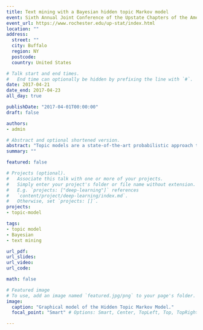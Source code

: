 ```yaml
---
title: Text mining with a Bayesian hidden topic Markov model
event: Sixth Annual Joint Conference of the Upstate Chapters of the American Statistical Association
event_url: https://www.rochester.edu/up-stat/index.html
location: ""
address:
  street: ""
  city: Buffalo
  region: NY
  postcode:
  country: United States

# Talk start and end times.
#   End time can optionally be hidden by prefixing the line with `#`.
date: 2017-04-21
date_end: 2017-04-23
all_day: true

publishDate: "2017-04-01T00:00:00"
draft: false

authors:
- admin

# Abstract and optional shortened version.
abstract: "Topic models are a state-of-the-art probabilistic approach to extracting structural information about discrete data and have been used with great success for text mining. A recent development in topic modeling, the Hidden Topic Markov Model (HTMM), incorporates hidden Markov models, resulting in contiguous topic assignments and word sense disambiguation. This is a departure from the standard 'bag-of-words' assumption of the seminal Latent Dirichlet Allocation (LDA). While LDA can handle word synonymy, it restricts each word to belong to a single topic. HTMM is capable of assigning a given word to multiple topics depending on location within a document. An expectation-maximization (EM) algorithm for inference was proposed by Gruber, Rosen-Zvi, and Weiss (2007) that takes advantage of existing EM techniques for hidden Markov models, but a full derivation was never published. I derive the special state space used by HTMM and approach inference for HTMM in two ways: First, a full derivation of an EM algorithm for frequentist inference and second, a novel Gibbs sampler for Bayesian inference."
summary: ""

featured: false

# Projects (optional).
#   Associate this talk with one or more of your projects.
#   Simply enter your project's folder or file name without extension.
#   E.g. `projects: ["deep-learning"]` references
#   `content/project/deep-learning/index.md`.
#   Otherwise, set `projects: []`.
projects:
- topic-model

tags:
- topic model
- Bayesian
- text mining

url_pdf:
url_slides:
url_video:
url_code:

math: false

# Featured image
# To use, add an image named `featured.jpg/png` to your page's folder.
image:
  caption: "Graphical model of the Hidden Topic Markov Model."
  focal_point: "Smart" # Options: Smart, Center, TopLeft, Top, TopRight, Left, Right, BottomLeft, Bottom, BottomRight

---
```

